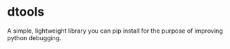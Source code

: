 # dtools
A simple, lightweight library you can pip install for the purpose of improving python debugging.
